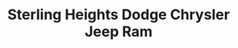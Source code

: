 ---
title: "Sterling Heights Dodge Chrysler Jeep Ram"
url: /sterling-heights/sterling-heights-dodge-chrysler-jeep-ram-van-dyke-avenue/
shop: car
---